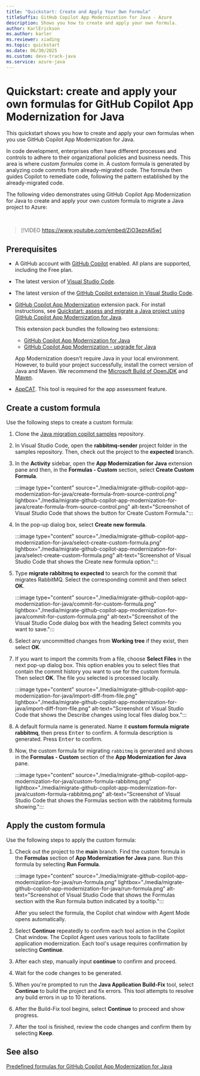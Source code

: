 ```yaml
---
title: "Quickstart: Create and Apply Your Own Formula"
titleSuffix: GitHub Copilot App Modernization for Java - Azure
description: Shows you how to create and apply your own formula.
author: KarlErickson
ms.author: karler
ms.reviewer: xiading
ms.topic: quickstart
ms.date: 06/30/2025
ms.custom: devx-track-java
ms.service: azure-java
---
```


# Quickstart: create and apply your own formulas for GitHub Copilot App Modernization for Java

This quickstart shows you how to create and apply your own formulas when you use GitHub Copilot App Modernization for Java.

In code development, enterprises often have different processes and controls to adhere to their organizational policies and business needs. This area is where *custom formulas* come in. A custom formula is generated by analyzing code commits from already-migrated code. The formula then guides Copilot to remediate code, following the pattern established by the already-migrated code.

The following video demonstrates using GitHub Copilot App Modernization for Java to create and apply your own custom formula to migrate a Java project to Azure:

<br>

> [!VIDEO https://www.youtube.com/embed/ZiO3eznAl5w]

## Prerequisites

- A GitHub account with [GitHub Copilot](https://github.com/features/copilot) enabled. All plans are supported, including the Free plan.
- The latest version of [Visual Studio Code](https://code.visualstudio.com/).
- The latest version of the [GitHub Copilot extension in Visual Studio Code](https://code.visualstudio.com/docs/copilot/overview).
- [GitHub Copilot App Modernization](https://marketplace.visualstudio.com/items?itemName=vscjava.vscode-app-mod-pack) extension pack. For install instructions, see [Quickstart: assess and migrate a Java project using GitHub Copilot App Modernization for Java](migrate-github-copilot-app-modernization-for-java-quickstart-assess-migrate.md).

  This extension pack bundles the following two extensions:
  - [GitHub Copilot App Modernization for Java](migrate-github-copilot-app-modernization-for-java.md)
  - [GitHub Copilot App Modernization - upgrade for Java](/java/upgrade/overview)

  App Modernization doesn't require Java in your local environment. However, to build your project successfully, install the correct version of Java and Maven. We recommend the [Microsoft Build of OpenJDK](/java/openjdk/) and [Maven](https://maven.apache.org/download.cgi).

- [AppCAT](/azure/migrate/appcat/java). This tool is required for the app assessment feature.

## Create a custom formula

Use the following steps to create a custom formula:

1. Clone the [Java migration copilot samples](https://github.com/Azure-Samples/java-migration-copilot-samples) repository.

1. In Visual Studio Code, open the **rabbitmq-sender** project folder in the samples repository. Then, check out the project to the **expected** branch.

1. In the **Activity** sidebar, open the **App Modernization for Java** extension pane and then, in the **Formulas - Custom** section, select **Create Custom Formula**.

   :::image type="content" source="./media/migrate-github-copilot-app-modernization-for-java/create-formula-from-source-control.png" lightbox="./media/migrate-github-copilot-app-modernization-for-java/create-formula-from-source-control.png" alt-text="Screenshot of Visual Studio Code that shows the button for Create Custom Formula.":::

1. In the pop-up dialog box, select **Create new formula**.

   :::image type="content" source="./media/migrate-github-copilot-app-modernization-for-java/select-create-custom-formula.png" lightbox="./media/migrate-github-copilot-app-modernization-for-java/select-create-custom-formula.png" alt-text="Screenshot of Visual Studio Code that shows the Create new formula option.":::

1. Type **migrate rabbitmq to expected** to search for the commit that migrates RabbitMQ. Select the corresponding commit and then select **OK**.

   :::image type="content" source="./media/migrate-github-copilot-app-modernization-for-java/commit-for-custom-formula.png" lightbox="./media/migrate-github-copilot-app-modernization-for-java/commit-for-custom-formula.png" alt-text="Screenshot of the Visual Studio Code dialog box with the heading Select commits you want to save.":::

1. Select any uncommitted changes from **Working tree** if they exist, then select **OK**.

1. If you want to import the commits from a file, choose **Select Files** in the next pop-up dialog box. This option enables you to select files that contain the commit history you want to use for the custom formula. Then select **OK**. The file you selected is processed locally.

   :::image type="content" source="./media/migrate-github-copilot-app-modernization-for-java/import-diff-from-file.png" lightbox="./media/migrate-github-copilot-app-modernization-for-java/import-diff-from-file.png" alt-text="Screenshot of Visual Studio Code that shows the Describe changes using local files dialog box.":::

1. A default formula name is generated. Name it **custom formula migrate rabbitmq**, then press <kbd>Enter</kbd> to confirm. A formula description is generated. Press <kbd>Enter</kbd> to confirm.

1. Now, the custom formula for migrating `rabbitmq` is generated and shows in the **Formulas - Custom** section of the **App Modernization for Java** pane.

   :::image type="content" source="./media/migrate-github-copilot-app-modernization-for-java/custom-formula-rabbitmq.png" lightbox="./media/migrate-github-copilot-app-modernization-for-java/custom-formula-rabbitmq.png" alt-text="Screenshot of Visual Studio Code that shows the Formulas section with the rabbitmq formula showing.":::

## Apply the custom formula

Use the following steps to apply the custom formula:

1. Check out the project to the **main** branch. Find the custom formula in the **Formulas** section of **App Modernization for Java** pane. Run this formula by selecting **Run Formula**.

   :::image type="content" source="./media/migrate-github-copilot-app-modernization-for-java/run-formula.png" lightbox="./media/migrate-github-copilot-app-modernization-for-java/run-formula.png" alt-text="Screenshot of Visual Studio Code that shows the Formulas section with the Run formula button indicated by a tooltip.":::

   After you select the formula, the Copilot chat window with Agent Mode opens automatically.

1. Select **Continue** repeatedly to confirm each tool action in the Copilot Chat window. The Copilot Agent uses various tools to facilitate application modernization. Each tool's usage requires confirmation by selecting **Continue**.

1. After each step, manually input **continue** to confirm and proceed.

1. Wait for the code changes to be generated.

1. When you're prompted to run the **Java Application Build-Fix** tool, select **Continue** to build the project and fix errors. This tool attempts to resolve any build errors in up to 10 iterations.

1. After the Build-Fix tool begins, select **Continue** to proceed and show progress.

1. After the tool is finished, review the code changes and confirm them by selecting **Keep**.

## See also

[Predefined formulas for GitHub Copilot App Modernization for Java](migrate-github-copilot-app-modernization-for-java-predefined-formula.md)
